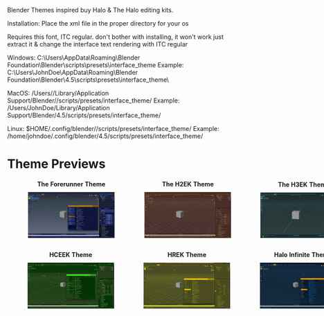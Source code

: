 Blender Themes inspired buy Halo & The Halo editing kits.

Installation: Place the xml file in the proper directory for your os

Requires this font, ITC regular. don't bother with installing, it won't work just extract it & change the interface text rendering with ITC regular

Windows: C:\Users<YourUsername>\AppData\Roaming\Blender Foundation\Blender<Version>\scripts\presets\interface_theme
Example: C:\Users\JohnDoe\AppData\Roaming\Blender Foundation\Blender\4.5\scripts\presets\interface_theme\

MacOS: /Users//Library/Application Support/Blender//scripts/presets/interface_theme/ Example: /Users/JohnDoe/Library/Application Support/Blender/4.5/scripts/presets/interface_theme/

Linux: $HOME/.config/blender//scripts/presets/interface_theme/ Example: /home/johndoe/.config/blender/4.5/scripts/presets/interface_theme/

# Theme Previews

<table style="width: 1100px; margin: 0 auto 20px auto; border-collapse: separate; border-spacing: 25px 0;">
  <tr>
    <td style="text-align: center; width: 250px;">
      <p style="margin: 0 0 10px 0; font-weight: bold;">The Forerunner Theme</p>
      <img width="200" src="https://raw.githubusercontent.com/jackrabbit72380/Ho4kmmm/master/apps/Blender/Theme%20Previews/Forerunner%20Theme%20Preview.jpg" alt="Forerunner Theme Preview">
    </td>
    <td style="text-align: center; width: 250px;">
      <p style="margin: 0 0 10px 0; font-weight: bold;">The H2EK Theme</p>
      <img width="200" src="https://raw.githubusercontent.com/jackrabbit72380/Ho4kmmm/master/apps/Blender/Theme%20Previews/H2EK%20Theme%20Preview.jpg" alt="H2EK Theme Preview">
    </td>
    <td style="text-align: center; width: 250px;">
      <p style="margin: 0 0 10px 0; font-weight: bold;">The H3EK Theme</p>
      <img width="200" src="https://raw.githubusercontent.com/jackrabbit72380/Ho4kmmm/master/apps/Blender/Theme%20Previews/H3EK%20Theme%20Preview.jpg" alt="H3EK Theme Preview">
    </td>
    <td style="text-align: center; width: 250px;">
      <p style="margin: 0 0 10px 0; font-weight: bold;">The H4EK Theme</p>
      <img width="200" src="https://raw.githubusercontent.com/jackrabbit72380/Ho4kmmm/master/apps/Blender/Theme%20Previews/H4EK%20Theme%20Preview.jpg" alt="H4EK Theme Preview">
    </td>
  </tr>
</table>

<table style="width: 1100px; margin: 0 auto; border-collapse: separate; border-spacing: 25px 0;">
  <tr>
    <td style="text-align: center; width: 250px;">
      <p style="margin: 0 0 10px 0; font-weight: bold;">HCEEK Theme</p>
      <img width="200" src="https://raw.githubusercontent.com/jackrabbit72380/Ho4kmmm/master/apps/Blender/Theme%20Previews/HCEEK%20Theme%20Preview.jpg" alt="HCEEK Theme Preview">
    </td>
    <td style="text-align: center; width: 250px;">
      <p style="margin: 0 0 10px 0; font-weight: bold;">HREK Theme</p>
      <img width="200" src="https://raw.githubusercontent.com/jackrabbit72380/Ho4kmmm/master/apps/Blender/Theme%20Previews/HREK%20Theme%20Preview.jpg" alt="HREK Theme Preview">
    </td>
    <td style="text-align: center; width: 250px;">
      <p style="margin: 0 0 10px 0; font-weight: bold;">Halo Infinite Theme</p>
      <img width="200" src="https://raw.githubusercontent.com/jackrabbit72380/Ho4kmmm/master/apps/Blender/Theme%20Previews/Halo%20Infinite%20Theme.jpg" alt="Halo Infinite Theme Preview">
    </td>
    <td style="text-align: center; width: 250px;">
      <p style="margin: 0 0 10px 0; font-weight: bold;">ODSTEK Theme</p>
      <img width="200" src="https://raw.githubusercontent.com/jackrabbit72380/Ho4kmmm/master/apps/Blender/Theme%20Previews/ODSTEK%20Theme%20Preview.jpg" alt="ODSTEK Theme Preview">
    </td>
  </tr>
</table>

























